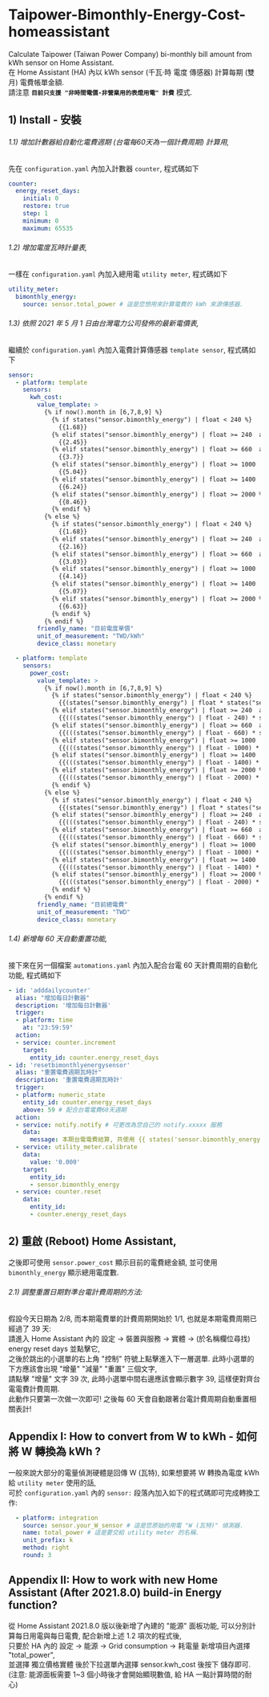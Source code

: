 # Taipower-Bimonthly-Energy-Cost-homeassistant
Calculate Taipower (Taiwan Power Company) bi-monthly bill amount from kWh sensor on Home Assistant.  
在 Home Assistant (HA) 內以 kWh sensor (千瓦⋅時 電度 傳感器) 計算每期 (雙月) 電費帳單金額.  
請注意 **`目前只支援 "非時間電價-非營業用的表燈用電" 計費`** 模式. 

## 1) Install - 安裝

###### 1.1) 增加計數器給自動化電費週期 (台電每60天為一個計費周期) 計算用, 
先在 `configuration.yaml` 內加入計數器 `counter`, 程式碼如下 

```yaml
counter:
  energy_reset_days:
    initial: 0
    restore: true
    step: 1
    minimum: 0
    maximum: 65535
```

###### 1.2) 增加電度瓦時計量表, 
一樣在 `configuration.yaml` 內加入總用電 `utility meter`, 程式碼如下 

```yaml
utility_meter:
  bimonthly_energy:
    source: sensor.total_power # 這是您想用來計算電費的 kWh 來源傳感器.
```
      
###### 1.3) 依照 2021 年 5 月 1 日由台灣電力公司發佈的最新電價表, 
繼續於 `configuration.yaml` 內加入電費計算傳感器 `template sensor`, 程式碼如下 

```yaml
sensor:
  - platform: template
    sensors:
      kwh_cost:
        value_template: >
          {% if now().month in [6,7,8,9] %}
            {% if states("sensor.bimonthly_energy") | float < 240 %}
              {{1.68}}
            {% elif states("sensor.bimonthly_energy") | float >= 240  and states("sensor.bimonthly_energy") | float < 660 %}
              {{2.45}}
            {% elif states("sensor.bimonthly_energy") | float >= 660  and states("sensor.bimonthly_energy") | float < 1000 %}
              {{3.7}}
            {% elif states("sensor.bimonthly_energy") | float >= 1000  and states("sensor.bimonthly_energy") | float < 1400 %}
              {{5.04}}
            {% elif states("sensor.bimonthly_energy") | float >= 1400  and states("sensor.bimonthly_energy") | float < 2000 %}
              {{6.24}}
            {% elif states("sensor.bimonthly_energy") | float >= 2000 %}
              {{8.46}}
            {% endif %}
          {% else %}
            {% if states("sensor.bimonthly_energy") | float < 240 %}
              {{1.68}}
            {% elif states("sensor.bimonthly_energy") | float >= 240  and states("sensor.bimonthly_energy") | float < 660 %}
              {{2.16}}
            {% elif states("sensor.bimonthly_energy") | float >= 660  and states("sensor.bimonthly_energy") | float < 1000 %}
              {{3.03}}
            {% elif states("sensor.bimonthly_energy") | float >= 1000  and states("sensor.bimonthly_energy") | float < 1400 %}
              {{4.14}}
            {% elif states("sensor.bimonthly_energy") | float >= 1400  and states("sensor.bimonthly_energy") | float < 2000 %}
              {{5.07}}
            {% elif states("sensor.bimonthly_energy") | float >= 2000 %}
              {{6.63}}
            {% endif %}
          {% endif %}
        friendly_name: "目前電度單價"
        unit_of_measurement: "TWD/kWh"
        device_class: monetary

  - platform: template
    sensors:
      power_cost:
        value_template: >
          {% if now().month in [6,7,8,9] %}
            {% if states("sensor.bimonthly_energy") | float < 240 %}
              {{(states("sensor.bimonthly_energy") | float * states("sensor.kwh_cost") | float) | round(0)}}
            {% elif states("sensor.bimonthly_energy") | float >= 240  and states("sensor.bimonthly_energy") | float < 660 %}
              {{(((states("sensor.bimonthly_energy") | float - 240) * states("sensor.kwh_cost") | float) + 403.2) | round(0)}}
            {% elif states("sensor.bimonthly_energy") | float >= 660  and states("sensor.bimonthly_energy") | float < 1000 %}
              {{(((states("sensor.bimonthly_energy") | float - 660) * states("sensor.kwh_cost") | float) + 1432.2) | round(0)}}
            {% elif states("sensor.bimonthly_energy") | float >= 1000  and states("sensor.bimonthly_energy") | float < 1400 %}
              {{(((states("sensor.bimonthly_energy") | float - 1000) * states("sensor.kwh_cost") | float) + 2690.2) | round(0)}}
            {% elif states("sensor.bimonthly_energy") | float >= 1400  and states("sensor.bimonthly_energy") | float < 2000 %}
              {{(((states("sensor.bimonthly_energy") | float - 1400) * states("sensor.kwh_cost") | float) + 4706.2) | round(0)}}
            {% elif states("sensor.bimonthly_energy") | float >= 2000 %}
              {{(((states("sensor.bimonthly_energy") | float - 2000) * states("sensor.kwh_cost") | float) + 8450.2) | round(0)}}
            {% endif %}
          {% else %}
            {% if states("sensor.bimonthly_energy") | float < 240 %}
              {{(states("sensor.bimonthly_energy") | float * states("sensor.kwh_cost") | float) | round(0)}}
            {% elif states("sensor.bimonthly_energy") | float >= 240  and states("sensor.bimonthly_energy") | float < 660 %}
              {{(((states("sensor.bimonthly_energy") | float - 240) * states("sensor.kwh_cost") | float) + 403.2) | round(0)}}
            {% elif states("sensor.bimonthly_energy") | float >= 660  and states("sensor.bimonthly_energy") | float < 1000 %}
              {{(((states("sensor.bimonthly_energy") | float - 660) * states("sensor.kwh_cost") | float) + 1310.4) | round(0)}}
            {% elif states("sensor.bimonthly_energy") | float >= 1000  and states("sensor.bimonthly_energy") | float < 1400 %}
              {{(((states("sensor.bimonthly_energy") | float - 1000) * states("sensor.kwh_cost") | float) + 2340.6) | round(0)}}
            {% elif states("sensor.bimonthly_energy") | float >= 1400  and states("sensor.bimonthly_energy") | float < 2000 %}
              {{(((states("sensor.bimonthly_energy") | float - 1400) * states("sensor.kwh_cost") | float) + 3996.6) | round(0)}}
            {% elif states("sensor.bimonthly_energy") | float >= 2000 %}
              {{(((states("sensor.bimonthly_energy") | float - 2000) * states("sensor.kwh_cost") | float) + 7038.6) | round(0)}}
            {% endif %}
          {% endif %}
        friendly_name: "目前總電費"
        unit_of_measurement: "TWD"
        device_class: monetary
```

###### 1.4) 新增每 60 天自動重置功能,  
接下來在另一個檔案 `automations.yaml` 內加入配合台電 60 天計費周期的自動化功能, 程式碼如下 

```yaml
- id: 'adddailycounter'
  alias: "增加每日計數器"
  description: '增加每日計數器'
  trigger:
  - platform: time
    at: "23:59:59"
  action:
  - service: counter.increment
    target:
      entity_id: counter.energy_reset_days
- id: 'resetbimonthlyenergysensor'
  alias: "重置電費週期瓦時計"
  description: '重置電費週期瓦時計'
  trigger:
  - platform: numeric_state
    entity_id: counter.energy_reset_days
    above: 59 # 配合台電電費60天週期
  action:
  - service: notify.notify # 可更改為您自己的 notify.xxxxx 服務
    data:
      message: 本期台電電費結算, 共使用 {{ states('sensor.bimonthly_energy') }} 度電, 電費 {{ states('sensor.power_cost') }} 元.
  - service: utility_meter.calibrate
    data:
      value: '0.000'
    target:
      entity_id: 
      - sensor.bimonthly_energy
  - service: counter.reset
    data:
      entity_id:
      - counter.energy_reset_days
```

## 2) 重啟 (Reboot) Home Assistant,  
之後即可使用 `sensor.power_cost` 顯示目前的電費總金額, 並可使用 `bimonthly_energy` 顯示總用電度數.  

###### 2.1) 調整重置日期對準台電計費周期的方法:  
假設今天日期為 2/8, 而本期電費單的計費周期開始於 1/1, 也就是本期電費周期已經過了 39 天:  
請進入 Home Assistant 內的 設定 -> 裝置與服務 -> 實體 -> (於名稱欄位尋找) energy reset days 並點擊它,  
之後於跳出的小選單的右上角 "控制" 符號上點擊進入下一層選單. 此時小選單的下方應該會出現 "增量" "減量" "重置" 三個文字,  
請點擊 "增量" 文字 39 次, 此時小選單中間右邊應該會顯示數字 39, 這樣便對齊台電電費計費周期.  
此動作只要第一次做一次即可! 之後每 60 天會自動跟著台電計費周期自動重置相關表計!  

## Appendix I: How to convert from W to kWh - 如何將 W 轉換為 kWh ?  
一般來說大部分的電量偵測硬體是回傳 W (瓦特), 如果想要將 W 轉換為電度 kWh 給 `utility meter` 使用的話,  
可於 `configuration.yaml` 內的 `sensor:` 段落內加入如下的程式碼即可完成轉換工作:

```yaml
  - platform: integration
    source: sensor.your_W_sensor # 這是您原始的用電 "W (瓦特)" 偵測器.
    name: total_power # 這是要交給 utility meter 的名稱.
    unit_prefix: k
    method: right
    round: 3
```

## Appendix II: How to work with new Home Assistant (After 2021.8.0) build-in Energy function?  
從 Home Assistant 2021.8.0 版以後新增了內建的 "能源" 面板功能, 可以分別計算每日用電與每日電費, 配合新增上述 1.2 項次的程式後,  
只要於 HA 內的 設定 -> 能源 -> Grid consumption -> 耗電量 新增項目內選擇 "total_power",  
並選擇 獨立價格實體 後於下拉選單內選擇 sensor.kwh_cost 後按下 儲存即可.  
(注意: 能源面板需要 1~3 個小時後才會開始顯現數值, 給 HA 一點計算時間的耐心)
